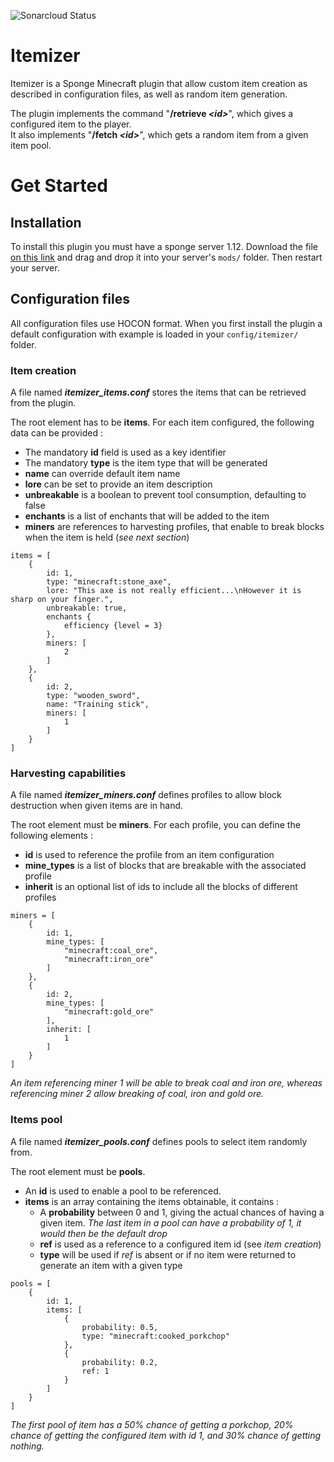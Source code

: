 ![Sonarcloud Status](https://sonarcloud.io/api/project_badges/measure?project=Itemizer&metric=alert_status)
# Itemizer

Itemizer is a Sponge Minecraft plugin that allow custom item creation as described in configuration files, as well as random item generation.

The plugin implements the command "__/retrieve *\<id\>*__", which gives a configured item to the player.  
It also implements "__/fetch *\<id\>*__", which gets a random item from a given item pool.

# Get Started
## Installation
To install this plugin you must have a sponge server 1.12. Download the file [on this link](https://github.com/Ylinor/Itemizer/releases/download/V1.0/Itemizer.jar) and drag and drop it into your server's `mods/` folder. Then restart your server.

## Configuration files

All configuration files use HOCON format. When you first install the plugin a default configuration with example is loaded in your `config/itemizer/` folder.

### Item creation

A file named __*itemizer_items.conf*__ stores the items that can be retrieved from the plugin.

The root element has to be __items__. 
For each item configured, the following data can be provided :
* The mandatory __id__ field is used as a key identifier
* The mandatory __type__ is the item type that will be generated
* __name__ can override default item name
* __lore__ can be set to provide an item description
* __unbreakable__ is a boolean to prevent tool consumption, defaulting to false
* __enchants__ is a list of enchants that will be added to the item
* __miners__ are references to harvesting profiles, that enable to break blocks when the item is held (_see next section_)
  
```
items = [
    {
        id: 1,
        type: "minecraft:stone_axe",
        lore: "This axe is not really efficient...\nHowever it is sharp on your finger.",
        unbreakable: true,
        enchants {
            efficiency {level = 3}
        },
        miners: [
            2
        ]
    },
    {
        id: 2,
        type: "wooden_sword",
        name: "Training stick",
        miners: [
            1
        ]
    }
]
```

### Harvesting capabilities

A file named __*itemizer_miners.conf*__ defines profiles to allow block destruction when given items are in hand.

The root element must be __miners__.
For each profile, you can define the following elements :
* __id__ is used to reference the profile from an item configuration
* __mine_types__ is a list of blocks that are breakable with the associated profile
* __inherit__ is an optional list of ids to include all the blocks of different profiles

```
miners = [
    {
        id: 1,
        mine_types: [
            "minecraft:coal_ore",
            "minecraft:iron_ore"
        ]
    },
    {
        id: 2,
        mine_types: [
            "minecraft:gold_ore"
        ],
        inherit: [
            1
        ]
    }
]
```
_An item referencing miner 1 will be able to break coal and iron ore, whereas referencing miner 2 allow breaking of coal, iron and gold ore._

### Items pool

A file named __*itemizer_pools.conf*__ defines pools to select item randomly from.

The root element must be __pools__.
* An __id__ is used to enable a pool to be referenced.
* __items__ is an array containing the items obtainable, it contains :
    * A __probability__ between 0 and 1, giving the actual chances of having a given item. _The last item in a pool can have a probability of 1, it would then be the default drop_
    * __ref__ is used as a reference to a configured item id (see _item creation_)
    * __type__ will be used if _ref_ is absent or if no item were returned to generate an item with a given type

```
pools = [
    {
        id: 1,
        items: [
            {
                probability: 0.5,
                type: "minecraft:cooked_porkchop"
            },
            {
                probability: 0.2,
                ref: 1
            }
        ]
    }
]
```
_The first pool of item has a 50% chance of getting a porkchop, 20% chance of getting the configured item with id 1, and 30% chance of getting nothing._
